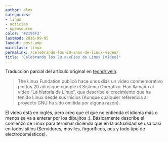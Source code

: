 ```yaml
---
author: alex
categories:
- linux
- noticias
- opensource
color: '#2196F3'
lastmod: 2016-09-05
layout: post.amp
mainclass: linux
permalink: /celebrando-los-20-anos-de-linux-video/
title: "Celebrando los 20 a\xF1os de Linux [Video]"
---
```


Traducción parcial del artículo original en [techdrivein][1].

> The Linux Fundation publicó hace unos días un vídeo conmemorativo por los 20 años que cumple el Sistema Operatívo. Han llamado al vídeo “La historia de Linux”, que describe el crecimiento que ha tenido Linux desde sus inicios (Aunque cualquier referencia al proyecto GNU ha sido omitida por alguna razón).

<!--more-->

El vídeo está en inglés, pero creo que el que no entienda el idioma más o menos se va a enterar por los dibujitos :). Básicamente describe el comienzo de Linux para terminar diciendo que en la actualidad se usa casi en todos sitios (Servidores, móviles, firgoríficos, pcs y todo tipo de electrodomésticos).

 [1]: http://www.techdrivein.com/2011/04/celebrating-20-years-of-linuxvideo.html